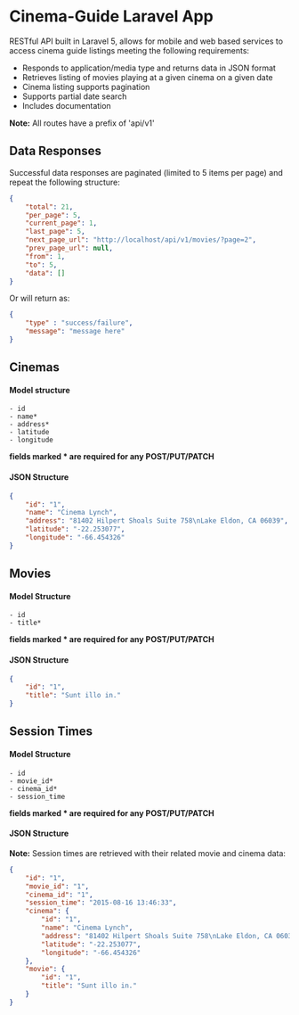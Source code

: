 # Cinema-Guide Laravel App
RESTful API built in Laravel 5, allows for mobile and web based services to access cinema guide listings meeting the following requirements:

- Responds to application/media type and returns data in JSON format
- Retrieves listing of movies playing at a given cinema on a given date
- Cinema listing supports pagination
- Supports partial date search
- Includes documentation

**Note:** All routes have a prefix of 'api/v1'                                 

## Data Responses
Successful data responses are paginated (limited to 5 items per page) and repeat the following structure:
```json
{
	"total": 21,
	"per_page": 5,
	"current_page": 1,
	"last_page": 5,
	"next_page_url": "http://localhost/api/v1/movies/?page=2",
	"prev_page_url": null,
	"from": 1,
	"to": 5,
	"data": []
}
```
Or will return as:
```json
{
	"type" : "success/failure",
	"message": "message here"
}
```

## Cinemas

#### Model structure
	- id
	- name*
	- address*
	- latitude
	- longitude

**fields marked * are required for any POST/PUT/PATCH**

#### JSON Structure
```json
{
	"id": "1",
	"name": "Cinema Lynch",
	"address": "81402 Hilpert Shoals Suite 758\nLake Eldon, CA 06039",
	"latitude": "-22.253077",
	"longitude": "-66.454326"
}
```

## Movies

#### Model Structure
	- id
	- title*

**fields marked * are required for any POST/PUT/PATCH**	

#### JSON Structure
```json
{
	"id": "1",
	"title": "Sunt illo in."
}
```

## Session Times

#### Model Structure
	- id
	- movie_id*
	- cinema_id*
	- session_time

**fields marked * are required for any POST/PUT/PATCH**	

#### JSON Structure
**Note:** Session times are retrieved with their related movie and cinema data:
```json
{
	"id": "1",
	"movie_id": "1",
	"cinema_id": "1",
	"session_time": "2015-08-16 13:46:33",
	"cinema": {
		"id": "1",
		"name": "Cinema Lynch",
		"address": "81402 Hilpert Shoals Suite 758\nLake Eldon, CA 06039",
		"latitude": "-22.253077",
		"longitude": "-66.454326"
	},
	"movie": {
		"id": "1",
		"title": "Sunt illo in."
	}
}
```
